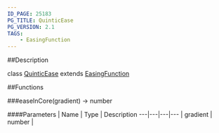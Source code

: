 ```yaml
---
ID_PAGE: 25183
PG_TITLE: QuinticEase
PG_VERSION: 2.1
TAGS:
    - EasingFunction
---
```

##Description

class [QuinticEase](/classes/2.2-alpha/QuinticEase) extends [EasingFunction](/classes/2.2-alpha/EasingFunction)



##Functions

###easeInCore(gradient) &rarr; number



####Parameters
 | Name | Type | Description
---|---|---|---
 | gradient | number | 

